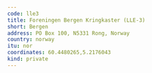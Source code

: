 ```yaml
---
code: lle3
title: Foreningen Bergen Kringkaster (LLE-3)
short: Bergen
address: PO Box 100, N5331 Rong, Norway
country: norway
itu: nor
coordinates: 60.4480265,5.2176043
kind: private
---
```

